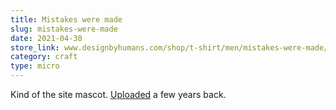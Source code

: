 ```yaml
---
title: Mistakes were made
slug: mistakes-were-made
date: 2021-04-30
store_link: www.designbyhumans.com/shop/t-shirt/men/mistakes-were-made/935686/
category: craft
type: micro
---
```

[Uploaded]: /post/2016/10/mistakes-were-made

Kind of the site mascot.
[Uploaded] a few years back.